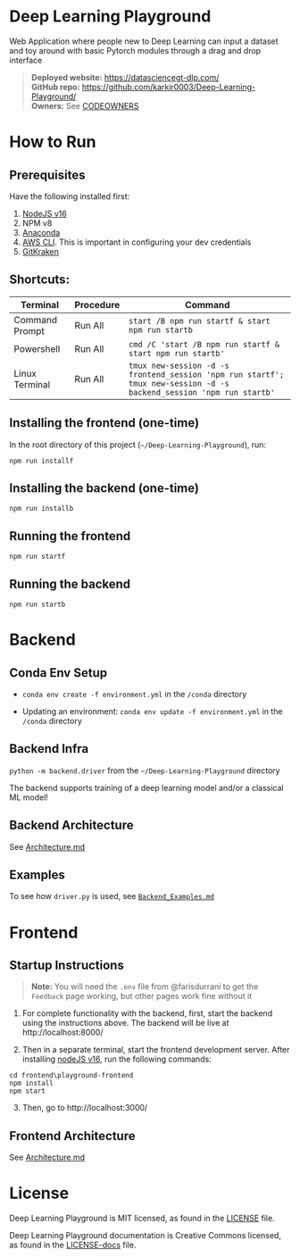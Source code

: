 # Deep Learning Playground

Web Application where people new to Deep Learning can input a dataset and toy around with basic Pytorch modules through a drag and drop interface

> **Deployed website:** https://datasciencegt-dlp.com/ </br>
 **GitHub repo:** https://github.com/karkir0003/Deep-Learning-Playground/ </br> **Owners:** See [CODEOWNERS](./CODEOWNERS)

# How to Run

## Prerequisites
Have the following installed first:

1. [NodeJS v16](https://nodejs.org/en/download/)
2. NPM v8
3. [Anaconda](https://www.anaconda.com/)
4. [AWS CLI](https://docs.aws.amazon.com/cli/latest/userguide/getting-started-install.html). This is important in configuring your dev credentials
5. [GitKraken](https://help.gitkraken.com/gitkraken-client/how-to-install/)

## Shortcuts:
| Terminal   | Procedure   | Command |
|-----------|-----------|-----|
| Command Prompt | Run All | `start /B npm run startf & start npm run startb` |
| Powershell | Run All | `cmd /C 'start /B npm run startf & start npm run startb'` |
| Linux Terminal | Run All | `tmux new-session -d -s frontend_session 'npm run startf'; tmux new-session -d -s backend_session 'npm run startb'` |


## Installing the frontend (one-time)
In the root directory of this project (`~/Deep-Learning-Playground`), run: 
```
npm run installf
```
## Installing the backend (one-time)
```
npm run installb
```
## Running the frontend
```
npm run startf
```
## Running the backend
```
npm run startb
```

# Backend

## Conda Env Setup

- `conda env create -f environment.yml` in the `/conda` directory

- Updating an environment: `conda env update -f environment.yml` in the `/conda` directory

## Backend Infra

`python -m backend.driver` from the `~/Deep-Learning-Playground` directory

The backend supports training of a deep learning model and/or a classical ML model!

## Backend Architecture

See [Architecture.md](./.github/Architecture.md)

## Examples

To see how `driver.py` is used, see [`Backend_Examples.md`](./.github/Backend_Examples.md)

# Frontend

## Startup Instructions

> **Note:** You will need the `.env` file from @farisdurrani to get the `Feedback` page working, but other pages work fine without it

1. For complete functionality with the backend, first, start the backend using the instructions above. The backend will be live at http://localhost:8000/

2. Then in a separate terminal, start the frontend development server. After installing [nodeJS v16](https://nodejs.org/en/download/), run the following commands:

```
cd frontend\playground-frontend
npm install
npm start
```

3. Then, go to http://localhost:3000/

## Frontend Architecture

See [Architecture.md](./.github/Architecture.md)

# License

Deep Learning Playground is MIT licensed, as found in the [LICENSE](./LICENSE) file.

Deep Learning Playground documentation is Creative Commons licensed, as found in the [LICENSE-docs](./.github/LICENSE-docs) file.
